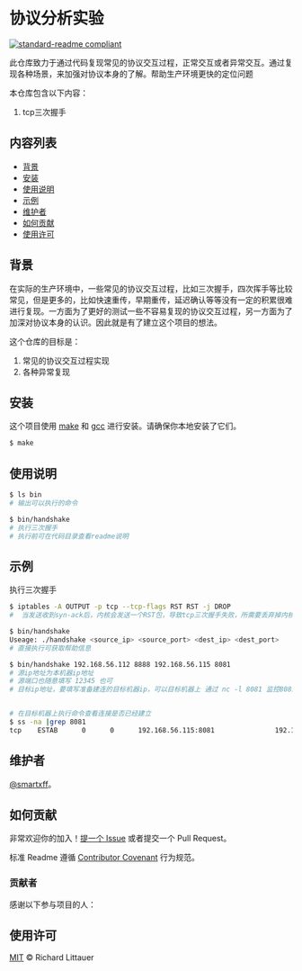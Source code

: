# 协议分析实验

[![standard-readme compliant](https://img.shields.io/badge/readme%20style-standard-brightgreen.svg?style=flat-square)](https://github.com/RichardLitt/standard-readme)

此仓库致力于通过代码复现常见的协议交互过程，正常交互或者异常交互。通过复现各种场景，来加强对协议本身的了解。帮助生产环境更快的定位问题

本仓库包含以下内容：

1. tcp三次握手

## 内容列表

- [背景](#背景)
- [安装](#安装)
- [使用说明](#使用说明)
- [示例](#示例)
- [维护者](#维护者)
- [如何贡献](#如何贡献)
- [使用许可](#使用许可)

## 背景

在实际的生产环境中，一些常见的协议交互过程，比如三次握手，四次挥手等比较常见，但是更多的，比如快速重传，早期重传，延迟确认等等没有一定的积累很难进行复现。一方面为了更好的测试一些不容易复现的协议交互过程，另一方面为了加深对协议本身的认识。因此就是有了建立这个项目的想法。


这个仓库的目标是：

1. 常见的协议交互过程实现
2. 各种异常复现


## 安装

这个项目使用 [make](https://cmake.org) 和 [gcc](https://www.gcc.com/) 进行安装。请确保你本地安装了它们。

```sh
$ make 
```

## 使用说明


```sh
$ ls bin
# 输出可以执行的命令

$ bin/handshake 
# 执行三次握手
# 执行前可在代码目录查看readme说明
```

## 示例
执行三次握手

```sh
$ iptables -A OUTPUT -p tcp --tcp-flags RST RST -j DROP
#  当发送收到syn-ack后，内核会发送一个RST包，导致tcp三次握手失败，所需要丢弃掉内核的RST包。

$ bin/handshake 
Useage: ./handshake <source_ip> <source_port> <dest_ip> <dest_port>
# 直接执行可获取帮助信息

$ bin/handshake 192.168.56.112 8888 192.168.56.115 8081
# 源ip地址为本机器ip地址
# 源端口也随意填写 12345 也可
# 目标ip地址，要填写准备建连的目标机器ip，可以目标机器上 通过 nc -l 8081 监控8081端口，当测试的服务端


# 在目标机器上执行命令查看连接是否已经建立
$ ss -na |grep 8081
tcp    ESTAB      0      0      192.168.56.115:8081               192.168.56.112:8888
```

## 维护者

[@smartxff](https://github.com/smartxff)。

## 如何贡献

非常欢迎你的加入！[提一个 Issue](https://github.com/smartxff/protocol-analysis/issues/new) 或者提交一个 Pull Request。


标准 Readme 遵循 [Contributor Covenant](http://contributor-covenant.org/version/1/3/0/) 行为规范。

### 贡献者

感谢以下参与项目的人：


## 使用许可

[MIT](LICENSE) © Richard Littauer

